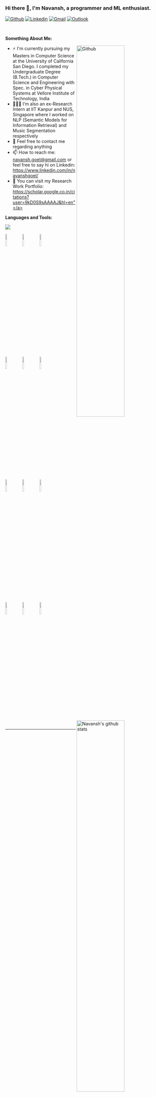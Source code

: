 ### Hi there 👋, I'm Navansh, a programmer and ML enthusiast.

[![Github](https://img.shields.io/badge/-Github-000?style=flat&logo=Github&logoColor=white)](https://github.com/NavanshGoel)
[![Linkedin](https://img.shields.io/badge/-LinkedIn-blue?style=flat&logo=Linkedin&logoColor=white)](https://www.linkedin.com/in/navanshgoel/)
[![Gmail](https://img.shields.io/badge/-Gmail-c14438?style=flat&logo=Gmail&logoColor=white)](mailto:navansh.goel@gmail.com)
[![Outlook](https://img.shields.io/badge/-Outlook-0078D4?style=flat&logo=Microsoft-Outlook&logoColor=white)](mailto:navansh.goel@outlook.com)

&nbsp;

<!-- Talking about you -->
**Something About Me:**

<!-- Any image aligned to the right. Beware the width -->
<img width="55%" align="right" alt="Github" src="https://raw.githubusercontent.com/onimur/.github/master/.resources/git-header.svg" />

- ⚡️ I'm currently pursuing my Masters in Computer Science at the University of California San Diego. I completed my Undergraduate Degree (B.Tech.) in Computer Science and Engineering with Spec. in Cyber Physical Systems at Vellore Institute of Technology, India
- 👨🏽‍💻 I’m also an ex-Research Intern at IIT Kanpur and NUS, Singapore where I worked on NLP (Semantic Models for Information Retrieval) and Music Segmentation respectively
- 💬 Feel free to contact me regarding anything
- 📫 How to reach me: navansh.goel@gmail.com or feel free to say hi on Linkedin: https://www.linkedin.com/in/navanshgoel/
- 👀 You can visit my Research Work Portfolio: <a href="https://scholar.google.co.in/citations?user=9kD0S9sAAAAJ&hl=en" target="_blank">https://scholar.google.co.in/citations?user=9kD0S9sAAAAJ&hl=en"</a>

**Languages and Tools:** 

![](https://komarev.com/ghpvc/?username=NavanshGoel&color=brightgreen)

<p>
  <a href="https://github-readme-stats.vercel.app/api?username=NavanshGoel&show_icons=true&hide_border=true" target="_blank">
    <img width="55%" align="right" alt="Navansh's github stats" src="https://github-readme-stats.vercel.app/api?username=NavanshGoel&show_icons=true&hide_border=true&theme=radical" />
  </a>
  <code><img width="10%" src="https://www.vectorlogo.zone/logos/visualstudio_code/visualstudio_code-ar21.svg"></code>
  <code><img width="10%" src="https://www.vectorlogo.zone/logos/python/python-ar21.svg"></code>
  <code><img width="10%" src="https://www.vectorlogo.zone/logos/git-scm/git-scm-ar21.svg"></code>
  <br />
  <code><img width="10%" src="https://www.vectorlogo.zone/logos/pytorch/pytorch-ar21.svg"></code>
  <code><img width="10%" src="https://www.vectorlogo.zone/logos/javascript/javascript-ar21.svg"></code>
  <code><img width="10%" src="https://www.vectorlogo.zone/logos/json/json-ar21.svg"></code>
  <br />
  <code><img width="10%" src="https://www.vectorlogo.zone/logos/gnu_bash/gnu_bash-ar21.svg"></code>
  <code><img width="10%" src="https://www.vectorlogo.zone/logos/mysql/mysql-ar21.svg"></code>
  <code><img width="10%" src="https://www.vectorlogo.zone/logos/linux/linux-ar21.svg"></code>
  <br />
  <code><img width="10%" src="https://www.vectorlogo.zone/logos/java/java-ar21.svg"></code>
  <code><img width="10%" src="https://www.vectorlogo.zone/logos/jupyter/jupyter-ar21.svg"></code>
  <code><img width="10%" src="https://www.vectorlogo.zone/logos/microsoft_azure/microsoft_azure-ar21.svg"></code>
</p>


---

<!-- <p align="center">
  <a href="https://github.com/Tejaswi-Kumar/DocIT">
    <img align="center" src="https://github-readme-stats.vercel.app/api/pin/?username=Tejaswi-Kumar&repo=DocIT" />
  </a>
  <a href="https://github.com/Tejaswi-Kumar/Human-Mood-Manipulator-using-Speech-Recognition">
    <img align="center" src="https://github-readme-stats.vercel.app/api/pin/?username=Tejaswi-Kumar&repo=Human-Mood-Manipulator-using-Speech-Recognition" />
  </a>
</p> -->

